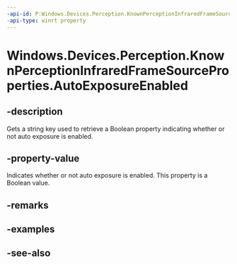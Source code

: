 ```yaml
---
-api-id: P:Windows.Devices.Perception.KnownPerceptionInfraredFrameSourceProperties.AutoExposureEnabled
-api-type: winrt property
---
```


<!-- Property syntax
public string AutoExposureEnabled { get; }
-->

# Windows.Devices.Perception.KnownPerceptionInfraredFrameSourceProperties.AutoExposureEnabled

## -description
Gets a string key used to retrieve a Boolean property indicating whether or not auto exposure is enabled.

## -property-value
Indicates whether or not auto exposure is enabled. This property is a Boolean value.

## -remarks

## -examples

## -see-also
